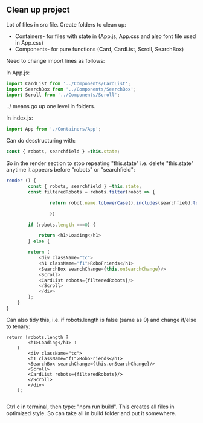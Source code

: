 ## Clean up project ##

Lot of files in src file. Create folders to clean up: 

* Containers- for files with state in (App.js, App.css and also font file used in App.css)
* Components- for pure functions (Card, CardList, Scroll, SearchBox)

Need to change import lines as follows: 

In App.js: 

```javascript
import CardList from '../Components/CardList';
import SearchBox from '../Components/SearchBox';
import Scroll from '../Components/Scroll';
```
../ means go up one level in folders. 

In index.js:

```javascript
import App from './Containers/App';
```
Can do desstructuring with:
```javascript
const { robots, searchfield } =this.state;
```
So in the render section to stop repeating "this.state" i.e. delete "this.state" anytime it appears before "robots" or "searchfield":
```javascript
render () {
		const { robots, searchfield } =this.state;
		const filteredRobots = robots.filter(robot => {

				return robot.name.toLowerCase().includes(searchfield.toLowerCase())

				})

		if (robots.length ===0) {

			return <h1>Loading</h1>
		} else {

		return (
			<div className="tc">
			<h1 className="f1">RoboFriends</h1>
			<SearchBox searchChange={this.onSearchChange}/>
			<Scroll>
			<CardList robots={filteredRobots}/>
			</Scroll>
			</div>
		);
	}
}
  ```
  
Can also tidy this, i.e. if robots.length is false (same as 0) and change if/else to tenary: 

```
return !robots.length ?
		<h1>Loading</h1> :
	(
		<div className="tc">
		<h1 className="f1">RoboFriends</h1>
		<SearchBox searchChange={this.onSearchChange}/>
		<Scroll>
		<CardList robots={filteredRobots}/>
		</Scroll>
		</div>
	);
	
```

Ctrl c in terminal, then type: "npm run build". This creates all files in optimized style. So can take all in build folder and put it somewhere. 

